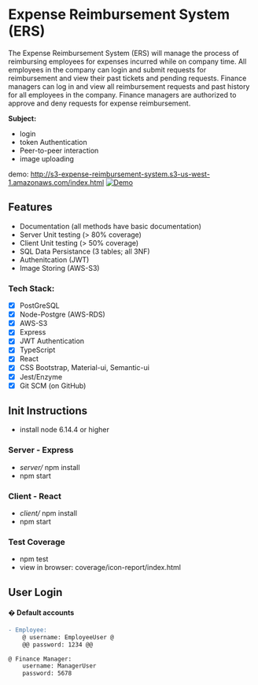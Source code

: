 # Expense Reimbursement System (ERS)
The Expense Reimbursement System (ERS) will manage the process of reimbursing employees for expenses incurred while on company time. All employees in the company can login and submit requests for reimbursement and view their past tickets and pending requests. Finance managers can log in and view all reimbursement requests and past history for all employees in the company. Finance managers are authorized to approve and deny requests for expense reimbursement.

**Subject:**
- login 
- token Authentication
- Peer-to-peer interaction
- image uploading

demo: http://s3-expense-reimbursement-system.s3-us-west-1.amazonaws.com/index.html
[![Demo](https://github.com/chriscastaneda/rev-p1-expense-reimbursement-system/blob/master/assets/img/demo_snip.PNG)](https://drive.google.com/file/d/1oSlsYX0GcenCaFCzxPvDs2pmb5mroEO3/view?usp=sharing)

## Features
- Documentation (all methods have basic documentation)
- Server Unit testing (> 80% coverage)
- Client Unit testing (> 50% coverage)
- SQL Data Persistance (3 tables; all 3NF)
- Authenitcation (JWT)
- Image Storing (AWS-S3)

### Tech Stack:
- [x] PostGreSQL
- [x] Node-Postgre (AWS-RDS)
- [x] AWS-S3
- [x] Express
- [x] JWT Authentication
- [x] TypeScript
- [x] React
- [x] CSS Bootstrap, Material-ui, Semantic-ui
- [x] Jest/Enzyme
- [x] Git SCM (on GitHub)

## Init Instructions
- install node 6.14.4 or higher

### Server - Express
- _server/_ npm install
- npm start

### Client - React
- _client/_ npm install
- npm start


### Test Coverage
  - npm test
  - view in browser: coverage/icon-report/index.html

## User Login
<div id="anchor">

#### &#x128280; Default accounts

</div> 

```diff
- Employee:
    @ username: EmployeeUser @
    @@ password: 1234 @@

@ Finance Manager:
    username: ManagerUser
    password: 5678
```
